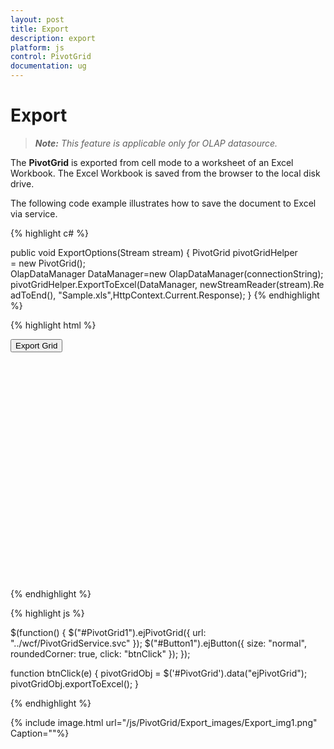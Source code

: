 ```yaml
---
layout: post
title: Export
description: export
platform: js
control: PivotGrid
documentation: ug
---
```


# Export

>_**Note:** This feature is applicable only for OLAP datasource._

The **PivotGrid** is exported from cell mode to a worksheet of an Excel Workbook. The Excel Workbook is saved from the browser to the local disk drive.

The following code example illustrates how to save the document to Excel via service.

{% highlight c# %}

public void ExportOptions(Stream stream)
{
PivotGrid pivotGridHelper = new PivotGrid();
OlapDataManager DataManager=new OlapDataManager(connectionString);
pivotGridHelper.ExportToExcel(DataManager, newStreamReader(stream).ReadToEnd(), "Sample.xls",HttpContext.Current.Response);
}
{% endhighlight %}

{% highlight html %}

<button id="Button1">Export Grid</button>
<div id="PivotGrid1" style="height: 350px; width: 100%; overflow: auto"> </div>

{% endhighlight %}

{% highlight js %}

$(function() {
    $("#PivotGrid1").ejPivotGrid({
        url: "../wcf/PivotGridService.svc"
    });
    $("#Button1").ejButton({
        size: "normal",
        roundedCorner: true,
        click: "btnClick"
    });
});

function btnClick(e) {
    pivotGridObj = $('#PivotGrid').data("ejPivotGrid");
    pivotGridObj.exportToExcel();
}

{% endhighlight %}

{% include image.html url="/js/PivotGrid/Export_images/Export_img1.png" Caption=""%}

